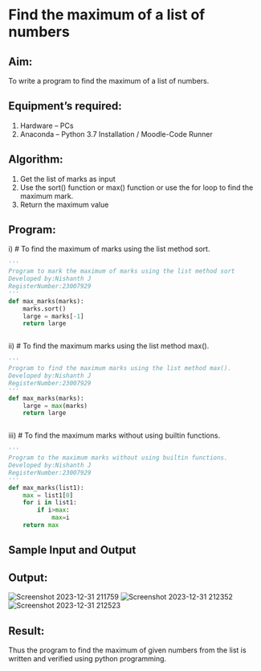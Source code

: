 # Find the maximum of a list of numbers
## Aim:
To write a program to find the maximum of a list of numbers.
## Equipment’s required:
1.	Hardware – PCs
2.	Anaconda – Python 3.7 Installation / Moodle-Code Runner
## Algorithm:
1.	Get the list of marks as input
2.	Use the sort() function or max() function or use the for loop to find the maximum mark.
3.	Return the maximum value
## Program:

i)	# To find the maximum of marks using the list method sort.
```Python
''' 
Program to mark the maximum of marks using the list method sort
Developed by:Nishanth J 
RegisterNumber:23007929
'''
def max_marks(marks):
    marks.sort()
    large = marks[-1]
    return large 



```

ii)	# To find the maximum marks using the list method max().
```Python
''' 
Program to find the maximum marks using the list method max().
Developed by:Nishanth J 
RegisterNumber:23007929
'''
def max_marks(marks):
    large = max(marks)
    return large 



```

iii) # To find the maximum marks without using builtin functions.
```Python
''' 
Program to the maximum marks without using builtin functions.
Developed by:Nishanth J 
RegisterNumber:23007929
'''
def max_marks(list1):
    max = list1[0]
    for i in list1:
        if i>max:
            max=i
    return max        


```
## Sample Input and Output


## Output:
![Screenshot 2023-12-31 211759](https://github.com/Nishanth-018/FindMaximum/assets/149347651/4874cdf6-823f-4381-be77-defd04b3cfdb)
![Screenshot 2023-12-31 212352](https://github.com/Nishanth-018/FindMaximum/assets/149347651/7e7e449c-6bb8-43d2-a99d-47ba2bd29fef)
![Screenshot 2023-12-31 212523](https://github.com/Nishanth-018/FindMaximum/assets/149347651/7a4e91ee-b872-44ea-801d-e2bfd46b59ad)




## Result:
Thus the program to find the maximum of given numbers from the list is written and verified using python programming.
